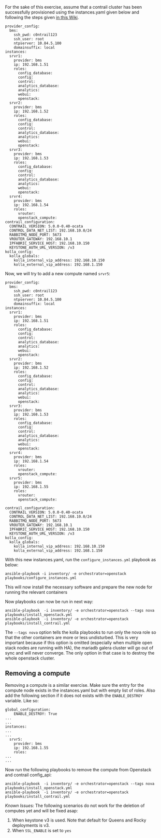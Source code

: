 For the sake of this exercise, assume that a contrail cluster has been successfully provisioned using the instances.yaml given below and following the steps given [in this Wiki](https://github.com/Juniper/contrail-ansible-deployer/wiki/Contrail-with-Openstack-Kolla).

```
provider_config:                                                                                
  bms:
    ssh_pwd: c0ntrail123
    ssh_user: root
    ntpserver: 10.84.5.100
    domainsuffix: local
instances:
  srvr1:
    provider: bms
    ip: 192.168.1.51
    roles:
      config_database:
      config:
      control:
      analytics_database:
      analytics:
      webui:
      openstack:
  srvr2:
    provider: bms
    ip: 192.168.1.52
    roles:
      config_database:
      config:
      control:
      analytics_database:
      analytics:
      webui:
      openstack:
  srvr3:
    provider: bms
    ip: 192.168.1.53
    roles:
      config_database:
      config:
      control:
      analytics_database:
      analytics:
      webui:
      openstack:
  srvr4:                                                       
    provider: bms
    ip: 192.168.1.54
    roles:
      vrouter:
      openstack_compute:
contrail_configuration:
  CONTRAIL_VERSION: 5.0.0-0.40-ocata
  CONTROL_DATA_NET_LIST: 192.168.10.0/24
  RABBITMQ_NODE_PORT: 5673
  VROUTER_GATEWAY: 192.168.10.1
  IPFABRIC_SERVICE_HOST: 192.168.10.150
  KEYSTONE_AUTH_URL_VERSION: /v3
kolla_config:
  kolla_globals:
    kolla_internal_vip_address: 192.168.10.150
    kolla_external_vip_address: 192.168.1.150
```

Now, we will try to add a new compute named `srvr5`:

```
provider_config:                                                                                 
  bms:
    ssh_pwd: c0ntrail123
    ssh_user: root
    ntpserver: 10.84.5.100
    domainsuffix: local
instances:
  srvr1:
    provider: bms
    ip: 192.168.1.51
    roles:
      config_database:
      config:
      control:
      analytics_database:
      analytics:
      webui:
      openstack:
  srvr2:
    provider: bms
    ip: 192.168.1.52
    roles:
      config_database:
      config:
      control:
      analytics_database:
      analytics:
      webui:
      openstack:
  srvr3:
    provider: bms
    ip: 192.168.1.53
    roles:
      config_database:
      config:
      control:
      analytics_database:
      analytics:
      webui:
      openstack:
  srvr4:                                                       
    provider: bms
    ip: 192.168.1.54
    roles:
      vrouter:
      openstack_compute:
  srvr5:                                                       
    provider: bms
    ip: 192.168.1.55
    roles:
      vrouter:
      openstack_compute:

contrail_configuration:
  CONTRAIL_VERSION: 5.0.0-0.40-ocata
  CONTROL_DATA_NET_LIST: 192.168.10.0/24
  RABBITMQ_NODE_PORT: 5673
  VROUTER_GATEWAY: 192.168.10.1
  IPFABRIC_SERVICE_HOST: 192.168.10.150
  KEYSTONE_AUTH_URL_VERSION: /v3
kolla_config:
  kolla_globals:
    kolla_internal_vip_address: 192.168.10.150
    kolla_external_vip_address: 192.168.1.150
```

With this new instances.yaml, run the `configure_instances.yml` playbook as below:

```
ansible-playbook -i inventory/ -e orchestrator=openstack playbooks/configure_instances.yml 
```

This will now install the necessary software and prepare the new node for running the relevant containers

Now playbooks can now be run in next way:

```
ansible-playbook  -i inventory/ -e orchestrator=openstack --tags nova playbooks/install_openstack.yml
ansible-playbook  -i inventory/ -e orchestrator=openstack playbooks/install_contrail.yml
```

The `--tags nova` option tells the kolla playbooks to run only the nova role so that the other containers are more or less undisturbed. This is very important because if this option is omitted (especially when multiple open stack nodes are running with HA), the mariadb galera cluster will go out of sync and will never converge. The only option in that case is to destroy the whole openstack cluster.

## Removing a compute

Removing a compute is a similar exercise. Make sure the entry for the compute node exists in the instances.yaml but with empty list of roles. Also add the following section if it does not exists with the `ENABLE_DESTROY` variable. Like so:

```
global_configuration:
    ENABLE_DESTROY: True
...
...
instances:
...
...
  srvr5:                                                       
    provider: bms
    ip: 192.168.1.55
    roles:
...
...
```

Now run the following playbooks to remove the compute from Openstack and contrail config_api:

```
ansible-playbook  -i inventory/ -e orchestrator=openstack --tags nova playbooks/install_openstack.yml
ansible-playbook  -i inventory/ -e orchestrator=openstack playbooks/install_contrail.yml
```

_Known Issues:_ The following scenarios do not work for the deletion of computes yet and will be fixed asap:
1. When keystone v3 is used. Note that default for Queens and Rocky deployments is v3.
2. When `SSL_ENABLE` is set to `yes`